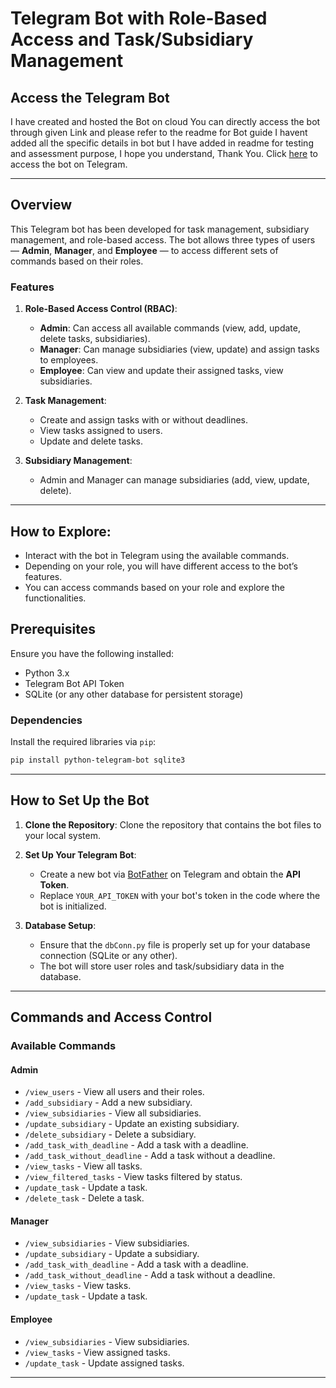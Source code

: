 # Telegram Bot with Role-Based Access and Task/Subsidiary Management

## Access the Telegram Bot
I have created and hosted the Bot on cloud You can directly access the bot through given Link and please refer to the readme for Bot guide I havent added all the specific details in bot but I have added in readme for testing and assessment purpose, I hope you understand,
Thank You.
Click [here](https://t.me/your_bot_username) to access the bot on Telegram.

---

## Overview

This Telegram bot has been developed for task management, subsidiary management, and role-based access. The bot allows three types of users — **Admin**, **Manager**, and **Employee** — to access different sets of commands based on their roles.

### Features

1. **Role-Based Access Control (RBAC)**:
   - **Admin**: Can access all available commands (view, add, update, delete tasks, subsidiaries).
   - **Manager**: Can manage subsidiaries (view, update) and assign tasks to employees.
   - **Employee**: Can view and update their assigned tasks, view subsidiaries.
   
2. **Task Management**:
   - Create and assign tasks with or without deadlines.
   - View tasks assigned to users.
   - Update and delete tasks.

3. **Subsidiary Management**:
   - Admin and Manager can manage subsidiaries (add, view, update, delete).

---
## How to Explore:
 - Interact with the bot in Telegram using the available commands.
 - Depending on your role, you will have different access to the bot’s features.
 - You can access commands based on your role and explore the functionalities.



## Prerequisites

Ensure you have the following installed:
- Python 3.x
- Telegram Bot API Token
- SQLite (or any other database for persistent storage)

### Dependencies
Install the required libraries via `pip`:
```bash
pip install python-telegram-bot sqlite3
```

---

## How to Set Up the Bot

1. **Clone the Repository**:
   Clone the repository that contains the bot files to your local system.

2. **Set Up Your Telegram Bot**:
   - Create a new bot via [BotFather](https://core.telegram.org/bots#botfather) on Telegram and obtain the **API Token**.
   - Replace `YOUR_API_TOKEN` with your bot's token in the code where the bot is initialized.

3. **Database Setup**:
   - Ensure that the `dbConn.py` file is properly set up for your database connection (SQLite or any other).
   - The bot will store user roles and task/subsidiary data in the database.

---

## Commands and Access Control

### Available Commands

#### Admin
- `/view_users` - View all users and their roles.
- `/add_subsidiary` - Add a new subsidiary.
- `/view_subsidiaries` - View all subsidiaries.
- `/update_subsidiary` - Update an existing subsidiary.
- `/delete_subsidiary` - Delete a subsidiary.
- `/add_task_with_deadline` - Add a task with a deadline.
- `/add_task_without_deadline` - Add a task without a deadline.
- `/view_tasks` - View all tasks.
- `/view_filtered_tasks` - View tasks filtered by status.
- `/update_task` - Update a task.
- `/delete_task` - Delete a task.

#### Manager
- `/view_subsidiaries` - View subsidiaries.
- `/update_subsidiary` - Update a subsidiary.
- `/add_task_with_deadline` - Add a task with a deadline.
- `/add_task_without_deadline` - Add a task without a deadline.
- `/view_tasks` - View tasks.
- `/update_task` - Update a task.

#### Employee
- `/view_subsidiaries` - View subsidiaries.
- `/view_tasks` - View assigned tasks.
- `/update_task` - Update assigned tasks.

---
